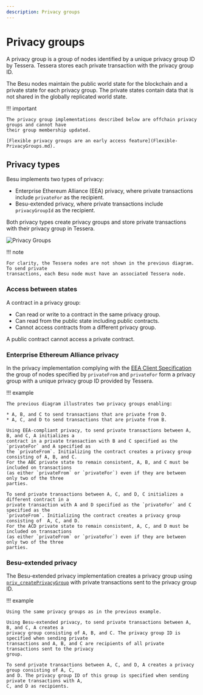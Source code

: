 ```yaml
---
description: Privacy groups
---
```


# Privacy groups

A privacy group is a group of nodes identified by a unique privacy group ID by Tessera. Tessera
stores each private transaction with the privacy group ID.

The Besu nodes maintain the public world state for the blockchain and a private state for each
privacy group. The private states contain data that is not shared in the globally replicated world
state.

!!! important

    The privacy group implementations described below are offchain privacy groups and cannot have
    their group membership updated.

    [Flexible privacy groups are an early access feature](Flexible-PrivacyGroups.md).

## Privacy types

Besu implements two types of privacy:

* Enterprise Ethereum Alliance (EEA) privacy, where private transactions include `privateFor` as
  the recipient.
* Besu-extended privacy, where private transactions include `privacyGroupId` as the recipient.

Both privacy types create privacy groups and store private transactions with their privacy group in
Tessera.

![Privacy Groups](../../images/PrivacyGroups.png)

!!! note

    For clarity, the Tessera nodes are not shown in the previous diagram. To send private
    transactions, each Besu node must have an associated Tessera node.

### Access between states

A contract in a privacy group:

* Can read or write to a contract in the same privacy group.
* Can read from the public state including public contracts.
* Cannot access contracts from a different privacy group.

A public contract cannot access a private contract.

### Enterprise Ethereum Alliance privacy

In the privacy implementation complying with the
[EEA Client Specification](https://entethalliance.org/technical-documents/) the group of nodes
specified by `privateFrom` and `privateFor` form a privacy group with a unique privacy group ID
provided by Tessera.

!!! example

    The previous diagram illustrates two privacy groups enabling:

    * A, B, and C to send transactions that are private from D.
    * A, C, and D to send transactions that are private from B.

    Using EEA-compliant privacy, to send private transactions between A, B, and C, A initializes a
    contract in a private transaction with B and C specified as the `privateFor` and A specified as
    the `privateFrom`. Initializing the contract creates a privacy group consisting of A, B, and C.
    For the ABC private state to remain consistent, A, B, and C must be included on transactions
    (as either `privateFrom` or `privateFor`) even if they are between only two of the three
    parties.

    To send private transactions between A, C, and D, C initializes a different contract in a
    private transaction with A and D specified as the `privateFor` and C specified as the
    `privateFrom`. Initializing the contract creates a privacy group consisting of  A, C, and D.
    For the ACD private state to remain consistent, A, C, and D must be included on transactions
    (as either `privateFrom` or `privateFor`) even if they are between only two of the three
    parties.

### Besu-extended privacy

The Besu-extended privacy implementation creates a privacy group using
[`priv_createPrivacyGroup`](../../Reference/API-Methods.md#priv_createprivacygroup) with private
transactions sent to the privacy group ID.

!!! example

    Using the same privacy groups as in the previous example.

    Using Besu-extended privacy, to send private transactions between A, B, and C, A creates a
    privacy group consisting of A, B, and C. The privacy group ID is specified when sending private
    transactions and A, B, and C are recipients of all private transactions sent to the privacy
    group.

    To send private transactions between A, C, and D, A creates a privacy group consisting of A, C,
    and D. The privacy group ID of this group is specified when sending private transactions with A,
    C, and D as recipients.
